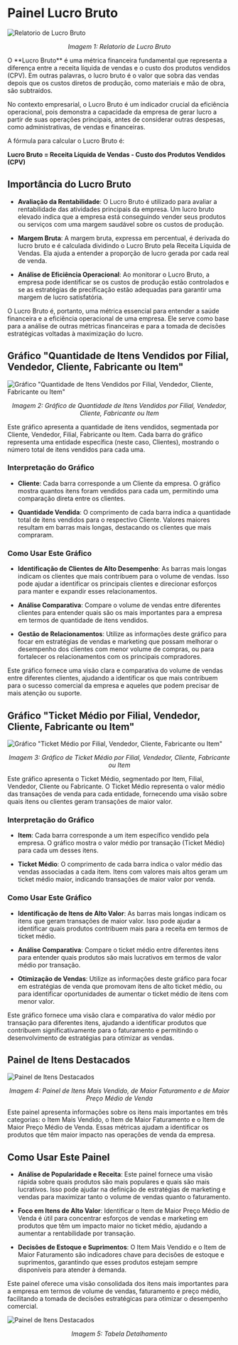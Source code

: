 # Painel Lucro Bruto
![Relatorio de Lucro Bruto](../../assets/fat_itens_page1.png)
<p align="center"><em>Imagem 1: Relatorio de Lucro Bruto</em></p>
O **Lucro Bruto** é uma métrica financeira fundamental que representa a diferença entre a receita líquida de vendas e o custo dos produtos vendidos (CPV). Em outras palavras, o lucro bruto é o valor que sobra das vendas depois que os custos diretos de produção, como materiais e mão de obra, são subtraídos.

No contexto empresarial, o Lucro Bruto é um indicador crucial da eficiência operacional, pois demonstra a capacidade da empresa de gerar lucro a partir de suas operações principais, antes de considerar outras despesas, como administrativas, de vendas e financeiras.

A fórmula para calcular o Lucro Bruto é:

**Lucro Bruto = Receita Líquida de Vendas - Custo dos Produtos Vendidos (CPV)**

## Importância do Lucro Bruto

- **Avaliação da Rentabilidade**: O Lucro Bruto é utilizado para avaliar a rentabilidade das atividades principais da empresa. Um lucro bruto elevado indica que a empresa está conseguindo vender seus produtos ou serviços com uma margem saudável sobre os custos de produção.

- **Margem Bruta**: A margem bruta, expressa em percentual, é derivada do lucro bruto e é calculada dividindo o Lucro Bruto pela Receita Líquida de Vendas. Ela ajuda a entender a proporção de lucro gerada por cada real de venda.

- **Análise de Eficiência Operacional**: Ao monitorar o Lucro Bruto, a empresa pode identificar se os custos de produção estão controlados e se as estratégias de precificação estão adequadas para garantir uma margem de lucro satisfatória.

O Lucro Bruto é, portanto, uma métrica essencial para entender a saúde financeira e a eficiência operacional de uma empresa. Ele serve como base para a análise de outras métricas financeiras e para a tomada de decisões estratégicas voltadas à maximização do lucro.

## Gráfico "Quantidade de Itens Vendidos por Filial, Vendedor, Cliente, Fabricante ou Item"

![Gráfico "Quantidade de Itens Vendidos por Filial, Vendedor, Cliente, Fabricante ou Item"](../../assets/quantidade-de-itens-filial-vendedor-cliente-fabricante-item.jfif)
<p align="center"><em>Imagem 2: Gráfico de Quantidade de Itens Vendidos por Filial, Vendedor, Cliente, Fabricante ou Item</em></p>

Este gráfico apresenta a quantidade de itens vendidos, segmentada por Cliente, Vendedor, Filial, Fabricante ou Item. Cada barra do gráfico representa uma entidade específica (neste caso, Clientes), mostrando o número total de itens vendidos para cada uma.

### Interpretação do Gráfico

- **Cliente**: Cada barra corresponde a um Cliente da empresa. O gráfico mostra quantos itens foram vendidos para cada um, permitindo uma comparação direta entre os clientes.

- **Quantidade Vendida**: O comprimento de cada barra indica a quantidade total de itens vendidos para o respectivo Cliente. Valores maiores resultam em barras mais longas, destacando os clientes que mais compraram.


### Como Usar Este Gráfico

- **Identificação de Clientes de Alto Desempenho**: As barras mais longas indicam os clientes que mais contribuem para o volume de vendas. Isso pode ajudar a identificar os principais clientes e direcionar esforços para manter e expandir esses relacionamentos.

- **Análise Comparativa**: Compare o volume de vendas entre diferentes clientes para entender quais são os mais importantes para a empresa em termos de quantidade de itens vendidos.

- **Gestão de Relacionamentos**: Utilize as informações deste gráfico para focar em estratégias de vendas e marketing que possam melhorar o desempenho dos clientes com menor volume de compras, ou para fortalecer os relacionamentos com os principais compradores.

Este gráfico fornece uma visão clara e comparativa do volume de vendas entre diferentes clientes, ajudando a identificar os que mais contribuem para o sucesso comercial da empresa e aqueles que podem precisar de mais atenção ou suporte.

## Gráfico "Ticket Médio por Filial, Vendedor, Cliente, Fabricante ou Item"

![Gráfico "Ticket Médio por Filial, Vendedor, Cliente, Fabricante ou Item"](../../assets/fat_itens_ticket.png)
<p align="center"><em>Imagem 3: Gráfico de Ticket Médio por Filial, Vendedor, Cliente, Fabricante ou Item</em></p>

Este gráfico apresenta o Ticket Médio, segmentado por Item, Filial, Vendedor, Cliente ou Fabricante. O Ticket Médio representa o valor médio das transações de venda para cada entidade, fornecendo uma visão sobre quais itens ou clientes geram transações de maior valor.

### Interpretação do Gráfico

- **Item**: Cada barra corresponde a um item específico vendido pela empresa. O gráfico mostra o valor médio por transação (Ticket Médio) para cada um desses itens.

- **Ticket Médio**: O comprimento de cada barra indica o valor médio das vendas associadas a cada item. Itens com valores mais altos geram um ticket médio maior, indicando transações de maior valor por venda.

### Como Usar Este Gráfico

- **Identificação de Itens de Alto Valor**: As barras mais longas indicam os itens que geram transações de maior valor. Isso pode ajudar a identificar quais produtos contribuem mais para a receita em termos de ticket médio.

- **Análise Comparativa**: Compare o ticket médio entre diferentes itens para entender quais produtos são mais lucrativos em termos de valor médio por transação.

- **Otimização de Vendas**: Utilize as informações deste gráfico para focar em estratégias de venda que promovam itens de alto ticket médio, ou para identificar oportunidades de aumentar o ticket médio de itens com menor valor.

Este gráfico fornece uma visão clara e comparativa do valor médio por transação para diferentes itens, ajudando a identificar produtos que contribuem significativamente para o faturamento e permitindo o desenvolvimento de estratégias para otimizar as vendas.

## Painel de Itens Destacados

![Painel de Itens Destacados](../../assets/grafico-item-mais-vendido.jpeg)
<p align="center"><em>Imagem 4: Painel de Itens Mais Vendido, de Maior Faturamento e de Maior Preço Médio de Venda</em></p>

Este painel apresenta informações sobre os itens mais importantes em três categorias: o Item Mais Vendido, o Item de Maior Faturamento e o Item de Maior Preço Médio de Venda. Essas métricas ajudam a identificar os produtos que têm maior impacto nas operações de venda da empresa.

## Como Usar Este Painel

- **Análise de Popularidade e Receita**: Este painel fornece uma visão rápida sobre quais produtos são mais populares e quais são mais lucrativos. Isso pode ajudar na definição de estratégias de marketing e vendas para maximizar tanto o volume de vendas quanto o faturamento.

- **Foco em Itens de Alto Valor**: Identificar o Item de Maior Preço Médio de Venda é útil para concentrar esforços de vendas e marketing em produtos que têm um impacto maior no ticket médio, ajudando a aumentar a rentabilidade por transação.

- **Decisões de Estoque e Suprimentos**: O Item Mais Vendido e o Item de Maior Faturamento são indicadores chave para decisões de estoque e suprimentos, garantindo que esses produtos estejam sempre disponíveis para atender à demanda.

Este painel oferece uma visão consolidada dos itens mais importantes para a empresa em termos de volume de vendas, faturamento e preço médio, facilitando a tomada de decisões estratégicas para otimizar o desempenho comercial.

![Painel de Itens Destacados](../../assets/fat_itens_tabela)
<p align="center"><em>Imagem 5: Tabela Detalhamento</em></p>
